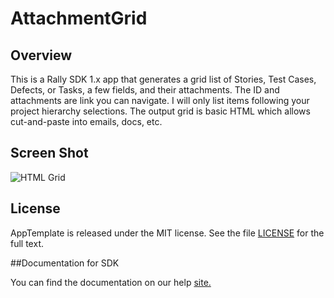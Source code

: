 AttachmentGrid
=========================

## Overview
This is a Rally SDK 1.x app that generates a grid list of Stories, Test Cases, Defects, or Tasks, a few fields, and their attachments. The ID and attachments are link you can navigate. I will only list items following your project hierarchy selections. The output grid is basic HTML which allows cut-and-paste into emails, docs, etc.

## Screen Shot

![HTML Grid](https://raw.github.com/RallyRonnie/AttachmentGrid/master/screenshot.png)


## License

AppTemplate is released under the MIT license.  See the file [LICENSE](./LICENSE) for the full text.

##Documentation for SDK

You can find the documentation on our help [site.](https://help.rallydev.com/apps/2.0rc2/doc/)
